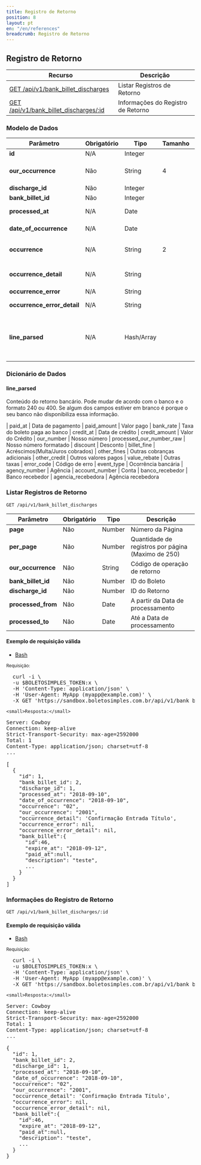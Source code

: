 ```yaml
---
title: Registro de Retorno
position: 8
layout: pt
en: "/en/references"
breadcrumb: Registro de Retorno
---
```


## Registro de Retorno

| Recurso                                                                                 | Descrição                                       |
| --------------------------------------------------------------------------------------- | ----------------------------------------------- |
| [GET /api/v1/bank_billet_discharges](#listar-registros-de-retorno)                     | Listar Registros de Retorno                     |
| [GET /api/v1/bank_billet_discharges/:id](#informações-do-registro-de-retorno)   | Informações do Registro de Retorno              |

### Modelo de Dados

| Parâmetro           | Obrigatório | Tipo    | Tamanho | Descrição                      |
| -------------------------- | ---- | ------- | ------- | ------------------------------ |
| **id**                     | N/A  | Integer |         | ID da carteira                 |
| **our_occurrence**         | Não  | String  | 4       | Código de operação de retorno  |
| **discharge_id**           | Não  | Integer |         | ID do Retorno                  |
| **bank_billet_id**         | Não  | Integer |         | ID do Boleto                   |
| **processed_at**           | N/A  | Date    |         | Quando foi processado          |
| **date_of_occurrence**     | N/A  | Date    |         | Data da ocorrência             |
| **occurrence**             | N/A  | String  | 2       | Código da operação (banco)     |
| **occurrence_detail**      | N/A  | String  |         | Descrição do evento no Retorno |
| **occurrence_error**       | N/A  | String  |         | Erro no retorno                |
| **occurrence_error_detail**| N/A  | String  |         | Descrição do erro no retorno   |
| **line_parsed**             | N/A  | Hash/Array  |        | Linha parseada com informações vindas do banco([possíveis valores](#line_parsed))     |

### Dicionário de Dados

#### line_parsed

Conteúdo do retorno bancário. Pode mudar de acordo com o banco e o formato 240 ou 400. Se algum dos campos estiver em branco é porque o seu banco não disponibiliza essa informação.

| paid_at | Data de pagamento
| paid_amount | Valor pago
| bank_rate   | Taxa do boleto paga ao banco
| credit_at       | Data de crédito
| credit_amount | Valor do Crédito
| our_number | Nosso número
| processed_our_number_raw | Nosso número formatado
| discount     | Desconto
| billet_fine | Acréscimos(Multa/Juros cobrados)
| other_fines | Outras cobranças adicionais
| other_credit | Outros valores pagos
| value_rebate | Outras taxas
| error_code    | Código de erro
| event_type | Ocorrência bancária
| agency_number | Agência
| account_number | Conta
| banco_recebedor | Banco recebedor
| agencia_recebedora | Agência recebedora

### Listar Registros de Retorno

`GET /api/v1/bank_billet_discharges`

<table class='table table-bordered'>
  <thead>
    <tr>
      <th>Parâmetro</th>
      <th data-container="body" data-toggle="tooltip" title="Obrigatório">Obrigatório</th>
      <th>Tipo</th>
      <th>Descrição</th>
    </tr>
  </thead>
  <tbody>
    <tr>
      <td>
        <strong>page </strong>
      </td>
      <td>
        Não
      </td>
      <td>
        Number
      </td>
      <td>
        Número da Página
      </td>
    </tr>
    <tr>
      <td>
        <strong>per_page </strong>
      </td>
      <td>
        Não
      </td>
      <td>
        Number
      </td>
      <td>
        Quantidade de registros por página (Maximo de 250)
      </td>
    </tr>
    <tr>
      <td>
        <strong>our_occurrence </strong>
      </td>
      <td>
        Não
      </td>
      <td>
        String
      </td>
      <td>
        Código de operação de retorno
      </td>
    </tr>
    <tr>
      <td>
        <strong>bank_billet_id </strong>
      </td>
      <td>
        Não
      </td>
      <td>
        Number
      </td>
      <td>
        ID do Boleto
      </td>
    </tr>
    <tr>
      <td>
        <strong>discharge_id </strong>
      </td>
      <td>
        Não
      </td>
      <td>
        Number
      </td>
      <td>
        ID do Retorno
      </td>
    </tr>
    <tr>
      <td>
        <strong>processed_from </strong>
      </td>
      <td>
        Não
      </td>
      <td>
        Date
      </td>
      <td>
        A partir da Data de processamento
      </td>
    </tr>
    <tr>
      <td>
        <strong>processed_to </strong>
      </td>
      <td>
        Não
      </td>
      <td>
        Date
      </td>
      <td>
        Até a Data de processamento
      </td>
    </tr>
  </tbody>
</table>

#### Exemplo de requisição válida

<ul class="nav nav-tabs" role="tablist">
  <li class="active"><a href="#bash2" role="tab" data-toggle="tab">Bash</a></li>
  <!--<li><a href="#ruby2" role="tab" data-toggle="tab">Ruby</a></li>
  <li><a href="#php2" role="tab" data-toggle="tab">PHP</a></li>-->
</ul>

<div class="tab-content">
  <div class="tab-pane active" id="bash2">
    <small>Requisição:</small>

<pre class="bash">
  curl -i \
  -u $BOLETOSIMPLES_TOKEN:x \
  -H 'Content-Type: application/json' \
  -H 'User-Agent: MyApp (myapp@example.com)' \
  -X GET 'https://sandbox.boletosimples.com.br/api/v1/bank_billet_discharges?page=1&per_page=50'
</pre>

    <small>Resposta:</small>

<pre class="http">
Server: Cowboy
Connection: keep-alive
Strict-Transport-Security: max-age=2592000
Total: 1
Content-Type: application/json; charset=utf-8
...

[
  {
    "id": 1,
    "bank_billet_id": 2,
    "discharge_id": 1,
    "processed_at": "2018-09-10",
    "date_of_occurrence": "2018-09-10",
    "occurrence": "02",
    "our_occurrence": "2001",
    "occurrence_detail": 'Confirmação Entrada Título',
    "occurrence_error": nil,
    "occurrence_error_detail": nil,
    "bank_billet":{
      "id":46,
      "expire_at": "2018-09-12",
      "paid_at":null,
      "description": "teste",
      ...
    }
  }
]
</pre>

  </div>
</div>


### Informações do Registro de Retorno

`GET /api/v1/bank_billet_discharges/:id`

#### Exemplo de requisição válida

<ul class="nav nav-tabs" role="tablist">
  <li class="active"><a href="#bash2" role="tab" data-toggle="tab">Bash</a></li>
  <!--<li><a href="#ruby2" role="tab" data-toggle="tab">Ruby</a></li>
  <li><a href="#php2" role="tab" data-toggle="tab">PHP</a></li>-->
</ul>

<div class="tab-content">
  <div class="tab-pane active" id="bash2">
    <small>Requisição:</small>

<pre class="bash">
  curl -i \
  -u $BOLETOSIMPLES_TOKEN:x \
  -H 'Content-Type: application/json' \
  -H 'User-Agent: MyApp (myapp@example.com)' \
  -X GET 'https://sandbox.boletosimples.com.br/api/v1/bank_billet_discharges/1'
</pre>

    <small>Resposta:</small>

<pre class="http">
Server: Cowboy
Connection: keep-alive
Strict-Transport-Security: max-age=2592000
Total: 1
Content-Type: application/json; charset=utf-8
...

{
  "id": 1,
  "bank_billet_id": 2,
  "discharge_id": 1,
  "processed_at": "2018-09-10",
  "date_of_occurrence": "2018-09-10",
  "occurrence": "02",
  "our_occurrence": "2001",
  "occurrence_detail": 'Confirmação Entrada Título',
  "occurrence_error": nil,
  "occurrence_error_detail": nil,
  "bank_billet":{
    "id":46,
    "expire_at": "2018-09-12",
    "paid_at":null,
    "description": "teste",
    ...
  }
}
</pre>

  </div>
</div>
